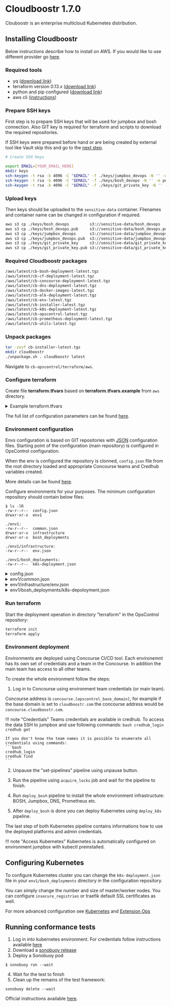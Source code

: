 # Cloudboostr 1.7.0


Clouboostr is an enterprise multicloud Kubernetes distribution.

## Installing Cloudboostr

Below instructions describe how to install on AWS. If you would like to use different provider go [here](https://docs.cloudboostr.com/installation/resource_requirements/).

### Required tools
- yq ([download link](https://github.com/mikefarah/yq/releases/download/1.14.1/yq_linux_amd64))
- terraform version 0.13.x ([download link](https://releases.hashicorp.com/terraform/0.13.5/))
- python and pip configured ([download link](https://www.python.org/downloads/))
- aws cli ([instructions](https://docs.aws.amazon.com/cli/latest/userguide/cli-chap-install.html))

### Prepare SSH keys
First step is to prepare SSH keys that will be used for jumpbox and bosh connection. Also GIT key is required for terraform and scripts to download the required repositories.

If SSH keys were prepared before hand or are being created by external tool like Vault skip this and go to the [next step](#upload-keys).

```bash
# Create SSH keys

export EMAIL=[YOUR_EMAIL_HERE]
mkdir keys
ssh-keygen -t rsa -b 4096 -C "$EMAIL" -f ./keys/jumpbox_devops -N '' -m pem
ssh-keygen -t rsa -b 4096 -C "$EMAIL" -f ./keys/bosh_devops -N '' -m pem
ssh-keygen -t rsa -b 4096 -C "$EMAIL" -f ./keys/git_private_key -N '' -m pem
```

### Upload keys
Then keys should be uploaded to the `sensitive-data` container. Filenames and container name can be changed in configuration if required.

```bash
aws s3 cp ./keys/bosh_devops         s3://sensitive-data/bosh_devops
aws s3 cp ./keys/bosh_devops.pub     s3://sensitive-data/bosh_devops.pub
aws s3 cp ./keys/jumpbox_devops      s3://sensitive-data/jumpbox_devops
aws s3 cp ./keys/jumpbox_devops.pub  s3://sensitive-data/jumpbox_devops.pub
aws s3 cp ./keys/git_private_key     s3://sensitive-data/git_private_key
aws s3 cp ./keys/git_private_key.pub s3://sensitive-data/git_private_key.pub
```

### Required Cloudboostr packages
```bash
/aws/latest/cb-bosh-deployment-latest.tgz
/aws/latest/cb-cf-deployment-latest.tgz
/aws/latest/cb-concourse-deployment-latest.tgz
/aws/latest/cb-dns-deployment-latest.tgz
/aws/latest/cb-docker-images-latest.tgz
/aws/latest/cb-elk-deployment-latest.tgz
/aws/latest/cb-env-latest.tgz
/aws/latest/cb-installer-latest.tgz
/aws/latest/cb-k8s-deployment-latest.tgz
/aws/latest/cb-opscontrol-latest.tgz
/aws/latest/cb-prometheus-deployment-latest.tgz
/aws/latest/cb-utils-latest.tgz
```

### Unpack packages
```bash
tar -zxvf cb-installer-latest.tgz
mkdir cloudboostr
./unpackage.sh . cloudboostr latest
```

Navigate to `cb-opscontrol/terraform/aws`.

### Configure terraform
Create file **terraform.tfvars** based on **terraform.tfvars.example** from `aws` directory.

<details>
<summary>Example terraform.tfvars</summary>

```bash
### AWS PROVIDER ########################################################
# AWS access_key for the account                 [REQUIRED]
aws_access_key = ((aws_access_key))

# AWS secret for the account                     [REQUIRED]
aws_secret_key = ((aws_secret_key))

# AWS region                                     [REQUIRED]
aws_region = ((aws_region))

# List of Availability Zones                     [REQUIRED]
azs = ((azs))

# AWS account ID                                 [REQUIRED]
aws_account_id = ((aws_account_id))

### LOAD BALANCERS ######################################################
concourse_certificate_arn = ((concourse_certificate_arn))
grafana_certificate_arn = ((grafana_certificate_arn))
control_plane_certificate_arn = ((control_plane_certificate_arn))
uaa_certificate_arn = ((uaa_certificate_arn))

### SECURITY GROUPS #####################################################
# IP address or range allowed to access jumpbox 
jumpbox_whitelist_ssh_in = ((jumpbox_whitelist))

### DNS #################################################################
# DNS domain for externaly accessible services   [REQUIRED]
opscontrol_base_domain = ((opscontrol_base_domain))

# Floating IP created manually for the DNS       [REQUIRED]
dns_instance_public_ip = ((dns_instance_public_ip))

### CUSTOM SCRIPTS ######################################################
# Jumpbox VM type                                [REQUIRED]
jumpbox_instance_type = ((jumpbox_instance_type))

# BOSH Director VM type                          [REQUIRED]
bosh_instance_type = ((bosh_instance_type))

# AZ for bosh VMs                                [REQUIRED]
bosh_vm_az = ((bosh_vm_az))

### DEPLOYMENTS CONFIG ##################################################
# Git repository address for the config files    [REQUIRED]
config_repository_url = ((config_repository_url))

# Git repository branch for the config files     [REQUIRED]
config_repository_branch = ((config_repository_branch))

### BACKUP AND RESTORE ##################################################
# Bucket for Prometheus/Grafana backup
prometheus_backup_bucket_name = ((prometheus_backup_bucket_name))

# Bucket for ELK backup (can be shared with Prometheus)
elk_backup_bucket_name = ((elk_backup_bucket_name))

sensitive_data_storage_container_name = ((sensitive_data_storage_container_name))

### PACKAGES ############################################################
# Packages bucket configuration
cb_deployments_package_bucket = ((cb_deployments_package_bucket))
cb_deployments_package_target_cloud = ((cb_deployments_package_target_cloud))
cb_deployments_package_version = ((cb_deployments_package_version))
```

</details>

The full list of configuration parameters can be found [here](https://docs.cloudboostr.com/installation/configuration/opscontrol/introduction/).

### Environment configuration

Envs configuration is based on GIT repositories with [JSON](https://www.json.org/) configuration files. Starting point of the configuration (main repository) is configured in OpsControl configuration.

When the env is configured the repository is clonned, `config.json` file from the root directory loaded and appropriate Concourse teams and Credhub variables created.

More details can be found [here](https://docs.cloudboostr.com/installation/configuration/environments/environments-configuration/).

Configure environments for your purposes. The minimum configuration repository should contain below files:

```
$ ls -lR
-rw-r--r--  config.json
drwxr-xr-x  env1

./env1:
-rw-r--r--  common.json
drwxr-xr-x  infrastructure
drwxr-xr-x  bosh_deployments

./env1/infrastructure:
-rw-r--r--  env.json

./env1/bosh_deployments:
-rw-r--r--  k8s-deployment.json

```

<details>
<summary>config.json</summary>

```json
{
    "envs": [
         {
            "name": "env1",
            "backend_type": "aws",
            "config_repo_url": "git@gitrepository/cb-config",
            "config_repo_branch": "master"
        }
    ]
}
```

</details>

<details>
<summary>env1/common.json</summary>

```json
[
    {"name": "infrastructure_state_bucket_name", "value": "infrastructure-state.env1.aws"},
    {"name": "jumpbox_private_key", "opscontrol_var": "jumpbox_private_key"},

    {"name": "backups_bucket_name", "value": "backups.env1.aws"},

    {"name": "docker_password", "value": ""},
    {"name": "docker_username", "value": ""},
    {"name": "docker_url", "opscontrol_var": "registry_url"},

    {"name": "opscontrol_dns_public_ip", "opscontrol_var": "dns_instance_public_ip"},
    {"name": "dns_instance_public_ip", "value": "<IP_ADDRESS>"},
    {"name": "env_base_domain", "value": "<ENVIRONMENT_DOMAIN>"},

    {"name": "elasticsearch_port", "value": "9200"},
    {"name": "elasticsearch_host", "opscontrol_var": "syslog_host"},

    {"name": "syslog_host", "opscontrol_var": "syslog_host"},
    {"name": "syslog_port", "opscontrol_var": "syslog_port"},

    {"name": "consul_ip", "opscontrol_var": "consul_ip"},

    {"name": "concourse_url", "opscontrol_var": "concourse_url"},
    {"name": "uaa_url", "opscontrol_var": "uaa_url"},

    {"name": "ssh_allowed_hosts", "opscontrol_var": "ssh_allowed_hosts"}
]
```

</details>

<details>
<summary>env1/infrastructure/env.json</summary>

```json
{
    "source_type": "package",
    "package_bucket": "<BUCKET_WITH_PACKAGES>",
    "package_target_cloud": "aws",
    "package_version": "latest",

    "pipelines": [
        {
            "name": "deploy_bosh",
            "file": "ci/pipelines/aws/deploy-pipeline.yml",
            "vars": []
        },
        {
            "name": "destroy_env",
            "file": "ci/pipelines/aws/destroy-pipeline.yml",
            "vars": []
        },
        {
            "name": "backup_bosh",
            "file": "ci/pipelines/backup-pipeline.yml",
            "vars": [
                {"name": "timer_interval", "value": "24h"}
            ]
        },
        {
            "name": "restore_latest_bosh",
            "file": "ci/pipelines/restore-latest-pipeline.yml",
            "vars": []
        },
        {
            "name": "restore_custom_bosh",
            "file": "ci/pipelines/restore-custom-pipeline.yml",
            "vars": []
        }
    ],

    "vars": [
        {"name": "aws_access_key", "opscontrol_var": "aws_access_key"},
        {"name": "aws_secret_key", "opscontrol_var": "aws_secret_key"},
        {"name": "aws_region", "opscontrol_var": "aws_region"},
        {"name": "aws_account_id", "opscontrol_var": "aws_account_id"},

        {"name": "azs", "value": "[eu-west-1b, eu-west-1c]"},
  
        {"name": "opscontrol_cidr", "opscontrol_var": "opscontrol_cidr"},
        {"name": "opscontrol_vpc_id", "opscontrol_var": "opscontrol_vpc_id"},
        {"name": "opscontrol_telemetry_route_table_id", "opscontrol_var": "opscontrol_telemetry_route_table_id"},
        {"name": "opscontrol_dmz_route_table_id", "opscontrol_var": "opscontrol_dmz_route_table_id"},

        {"name": "network_cidr", "value": "10.90.0.0/16"},  

        {"name": "mgmt_subnet_cidr", "value": "10.90.1.0/26"},
        {"name": "mgmt_gateway_ip", "value": "10.90.1.1"},
        {"name": "mgmt_reserved_ips", "value": "10.90.1.2-10.90.1.10"},

        {"name": "dmz_subnet_cidr", "value": "10.90.2.0/26"},
        {"name": "dmz_gateway_ip", "value": "10.90.2.1"},
        {"name": "dmz_reserved_ips", "value": "10.90.2.2-10.90.2.20"},
        
        {"name": "dns_subnet_cidr", "value": "10.90.2.128/26"},
        {"name": "dns_gateway_ip", "value": "10.90.2.129"},
        {"name": "dns_reserved_ips", "value": "10.90.2.130-10.90.2.140"},

        {"name": "services_subnet_cidr", "value": "10.90.4.0/22"},
        {"name": "services_gateway_ip", "value": "10.90.4.1"},
        {"name": "services_reserved_ips", "value": "10.90.4.2-10.90.4.20"},

        {"name": "cf_subnet_cidr", "value": "10.90.16.0/22"},
        {"name": "cf_gateway_ip", "value": "10.90.16.1"},
        {"name": "cf_reserved_ips", "value": "10.90.16.2-10.90.16.20"},
        
        {"name": "k8s_subnet_cidr", "value": "10.90.32.0/22"},
        {"name": "k8s_gateway_ip", "value": "10.90.32.1"},
        {"name": "k8s_reserved_ips", "value": "10.90.32.2-10.90.32.20"},

        {"name": "k8s_public_subnet_cidr", "value": "10.90.48.0/22"},

        {"name": "jumpbox_instance_type", "value": "t2.small"},
        {"name": "jumpbox_whitelist", "value": "[0.0.0.0/0]"},

        {"name": "bosh_private_ip", "value": "10.90.1.6"},
        {"name": "bosh_instance_type", "value": "t2.small"},
        {"name": "bosh_director_name", "value": "bosh"},

        {"name": "cf_certificate_arn", "value": "arn:aws:acm:eu-west-1:XXXXXXXXXXXX:certificate/XXXXXXXXXXXXXXXXXXXXXXXXXXXXXXXXXXXX"},
        {"name": "k8s_certificate_arn", "value": "arn:aws:acm:eu-west-1:XXXXXXXXXXXX:certificate/XXXXXXXXXXXXXXXXXXXXXXXXXXXXXXXXXXXX"},

        {"name": "git_private_key", "opscontrol_var": "git_private_key"},
        {"name": "jumpbox_public_key", "opscontrol_var": "jumpbox_public_key"},
        {"name": "jumpbox_private_key", "opscontrol_var": "jumpbox_private_key"},
        {"name": "bosh_private_key", "opscontrol_var": "bosh_private_key"},
        {"name": "bosh_public_key", "opscontrol_var": "bosh_public_key"},

        {"name": "ssh_allowed_hosts", "opscontrol_var": "ssh_allowed_hosts"}
    ]
}
```

</details>

<details>
<summary>env1/bosh_deployments/k8s-depoloyment.json</summary>

```json
{
    "source_type": "package",
    "package_bucket": "<BUCKET_WITH_PACKAGES>",
    "package_target_cloud": "aws",
    "package_version": "latest",

    "pipelines": [
        {
            "name": "deploy_k8s",
            "file": "ci/pipelines/deploy-pipeline/deploy-pipeline-aws.yml",
            "vars": []
        },
        {
            "name": "backup_k8s",
            "file": "ci/pipelines/backup-pipeline.yml",
            "vars": [
                {"name": "timer_interval", "value": "24h"}
            ]
        },
        {
            "name": "restore_latest_k8s",
            "file": "ci/pipelines/restore-latest-pipeline.yml",
            "vars": []
        },
        {
            "name": "restore_custom_k8s",
            "file": "ci/pipelines/restore-custom-pipeline.yml",
            "vars": []
        },
        {
            "name": "smoke_tests_k8s",
            "file": "ci/pipelines/smoke-tests-pipeline.yml",
            "vars": [
                {"name": "timer_interval", "value": "15m"}
            ]
        }
    ],

    "vars": [
        {"name": "kubectl_version", "value": "1.15.0"},
        {"name": "k8s_masters", "value": "1"},
        {"name": "k8s_workers", "value": "3"},
        {"name": "k8s_masters_type", "value": "general_small"},
        {"name": "k8s_workers_type", "value": "storage_large"},
        {"name": "k8s_network_name", "value": "k8s"},
        {"name": "k8s_network_sg", "value": "k8s-sg"},
        {"name": "traefik_certificate_bucket", "value": ""},
        {"name": "traefik_certificate_files", "value": ""},
        {"name": "insecure_registries", "value": ""},
        {"name": "extensions_bucket_name", "value": ""},
        {"name": "extensions_k8s_directory", "value": ""},
        {"name": "extensions_k8s_properties", "value": ""},
        {"name": "extensions_provider_directory", "value": ""},
        {"name": "extensions_provider_properties", "value": ""}
    ]
}
```

</details>

### Run terraform
Start the deployment operation in directory "terraform" in the OpsControl repository:

```bash
terraform init
terraform apply
```

### Environment deployment
Environments are deployed using Concourse CI/CD tool. Each environemnt has its own set of credentials and a team in the Concourse. In addition the main team has access to all other teams.

To create the whole environment follow the steps:

1. Log in to Concourse using environment team credentials (or main team).

Concourse address is `concourse.[opscontrol_base_domain]`, for example if the base domain is set to `cloudboostr.com` the concourse address would be `concourse.cloudboostr.com`.

!!! note "Credentials"
    Teams credentials are available in credhub. To access the data SSH to jumpbox and use following commands:
    ```bash
    credhub_login
    credhub get 
    ``` 

    If you don't know the team names it is possible to enumerate all credentials using commands:
    ```bash
    credhub_login
    credhub find
    ```

2. Unpause the "set-pipelines" pipeline using unpause button.

3. Run the pipeline using `acquire_locks` job and wait for the pipeline to finish. 

4. Run `deploy_bosh` pipeline to install the whole environment infrastructure: BOSH, Jumpbox, DNS, Prometheus etc.

5. After `deploy_bosh` is done you can deploy Kubernetes using `deploy_k8s` pipeline. 

The last step of both Kubernetes pipeline contains informations how to use the deployed platforms and admin credentials.

!!! note "Access Kubernetes"
    Kubernetes is automatically configured on environment jumpbox with kubectl preinstalled.

## Configuring Kubernetes
To configure Kubernetes cluster you can change the `k8s-deployment.json` file in your `env1/bosh_deployments` directory in the configuration repository.

You can simply change the number and size of master/worker nodes. You can configure `insecure_registries` or traefik default SSL certificates as well.

For more advanced configuration see [Kubernetes](https://docs.cloudboostr.com/operator_guide/configuration/bosh-deployments/k8s-deployment/) and [Extension Ops](https://docs.cloudboostr.com/operator_guide/customization/custom_ops_files/)

## Running conformance tests
1. Log in into kubernetes environment. For credentials follow instructions available [here](https://docs.cloudboostr.com/developer_guide/kubernetes/)
2. Download a [sonobuoy release](https://github.com/heptio/sonobuoy/releases)
3. Deploy a Sonobuoy pod

```
$ sonobuoy run --wait
```

4. Wait for the test to finish
5. Clean up the remains of the test framework:

```
sonobuoy delete --wait
```

Official instructions available [here](https://github.com/cncf/k8s-conformance/blob/master/instructions.md).

